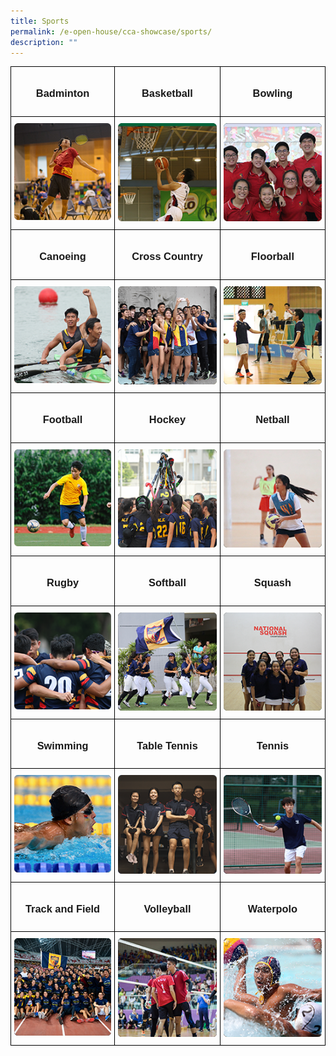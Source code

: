 ```yaml
---
title: Sports
permalink: /e-open-house/cca-showcase/sports/
description: ""
---
```

<style type="text/css">
.tg  {border-collapse:collapse;border-spacing:0;}
.tg td{border-color:black;border-style:solid;border-width:1px;font-family:Arial, sans-serif;font-size:14px;
  overflow:hidden;padding:10px 5px;word-break:normal;}
.tg th{border-color:black;border-style:solid;border-width:1px;font-family:Arial, sans-serif;font-size:14px;
  font-weight:normal;overflow:hidden;padding:10px 5px;word-break:normal;}
.tg .tg-0lax{text-align:left;vertical-align:top}
</style>
<table class="tg">
<thead>
  <tr>
		<td class="tg-0lax"><center><h3>Badminton</h3></center></td>
    <td class="tg-0lax"><center><h3>Basketball</h3></center></td>
    <td class="tg-0lax"><center><h3>Bowling</h3></center></td>
  </tr>
</thead>
<tbody>
  <tr>
    <td class="tg-0lax"><a width="176px" href="/e-open-house/cca-showcase/sports/badminton/">
<img alt="Badminton" src="/images/badminton.png">
</a></td>
    <td class="tg-0lax"><a href="/e-open-house/cca-showcase/sports/basketball/">
<img width="176px" alt="Basketball" src="/images/basketball.png">
</a></td>
    <td class="tg-0lax"><a href="/e-open-house/cca-showcase/sports/bowling/">
<img width="176px" alt="Bowling" src="/images/bowling.png">
</a></td>
  </tr>
  <tr>
    <td class="tg-0lax"><center><h3>Canoeing</h3></center></td>
    <td class="tg-0lax"><center><h3>Cross Country</h3></center></td>
    <td class="tg-0lax"><center><h3>Floorball</h3></center></td>
  </tr>
  <tr>
    <td class="tg-0lax"><a href="/e-open-house/cca-showcase/sports/canoeing/">
<img alt="Canoeing" src="/images/canoeing.png"></a></td>
    <td class="tg-0lax"><a href="/e-open-house/cca-showcase/sports/cross-country/">
<img alt="Cross Country" src="/images/cross%20country.png"></a></td>
    <td class="tg-0lax"><a href="/e-open-house/cca-showcase/sports/floorball/">
<img alt="Floorball" src="/images/floorball.png"></a></td>
  </tr>
  <tr>
    <td class="tg-0lax"><center><h3>Football</h3></center></td>
    <td class="tg-0lax"><center><h3>Hockey</h3></center></td>
    <td class="tg-0lax"><center><h3>Netball</h3></center></td>
  </tr>
  <tr>
    <td class="tg-0lax"><a href="/e-open-house/cca-showcase/sports/football/">
<img alt="Football" src="/images/football.png">
</a></td>
    <td class="tg-0lax"><a href="/e-open-house/cca-showcase/sports/hockey/">
<img alt="Hockey" src="/images/hockey.png">
</a></td>
    <td class="tg-0lax"><a href="/e-open-house/cca-showcase/sports/netball/">
<img alt="Netball" src="/images/netball.png">
</a></td>
  </tr>
  <tr>
    <td class="tg-0lax"><center><h3>Rugby</h3></center></td>
    <td class="tg-0lax"><center><h3>Softball</h3></center></td>
    <td class="tg-0lax"><center><h3>Squash</h3></center></td>
  </tr>
  <tr>
    <td class="tg-0lax"><a href="/e-open-house/cca-showcase/sports/rugby/">
<img alt="Rugby" src="/images/rugby%20.png"></a></td>
    <td class="tg-0lax"><a href="/e-open-house/cca-showcase/sports/softball/">
<img alt="Softball" src="/images/softball.png"></a></td>
    <td class="tg-0lax"><a href="/e-open-house/cca-showcase/sports/squash/">
<img alt="Squash" src="/images/squash.png"></a></td>
  </tr>
  <tr>
		<td class="tg-0lax"><center><h3>Swimming</h3></center></td>
		<td class="tg-0lax"><center><h3>Table Tennis</h3></center></td>
		<td class="tg-0lax"><center><h3>Tennis</h3></center></td>
  </tr>
  <tr>
    <td class="tg-0lax"><a href="/e-open-house/cca-showcase/sports/swimming/">
<img alt="Swimming" src="/images/swimming.png"></a></td>
		<td class="tg-0lax"><a href="/e-open-house/cca-showcase/sports/table-tennis/">
<img alt="Table Tennis" src="/images/table%20tennis.png"></a></td>
		<td class="tg-0lax"><a href="/e-open-house/cca-showcase/sports/tennis/">
<img alt="Tennis" src="/images/tennis.png"></a></td>
  </tr>
	<tr>
		<td class="tg-0lax"><center><h3>Track and Field</h3></center></td>
		<td class="tg-0lax"><center><h3>Volleyball</h3></center></td>
		<td class="tg-0lax"><center><h3>Waterpolo</h3></center></td>
  </tr>
  <tr>
    <td class="tg-0lax"><a href="/e-open-house/cca-showcase/sports/track-and-field/">
<img alt="Track and Field" src="/images/track%20_%20field.png"></a></td>
		<td class="tg-0lax"><a href="/e-open-house/cca-showcase/sports/volleyball/">
<img alt="Volleyball" src="/images/volleyball.png"></a></td>
		<td class="tg-0lax"><a href="/e-open-house/cca-showcase/sports/waterpolo/">
<img alt="Waterpolo" src="/images/waterpolo.png"></a></td>
  </tr>
</tbody>
</table>